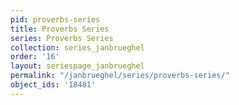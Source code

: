 ```yaml
---
pid: proverbs-series
title: Proverbs Series
series: Proverbs Series
collection: series_janbrueghel
order: '16'
layout: seriespage_janbrueghel
permalink: "/janbrueghel/series/proverbs-series/"
object_ids: '18481'
---
```

